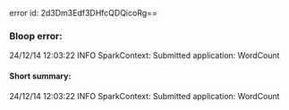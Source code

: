 error id: 2d3Dm3Edf3DHfcQDQicoRg==
### Bloop error:

24/12/14 12:03:22 INFO SparkContext: Submitted application: WordCount
#### Short summary: 

24/12/14 12:03:22 INFO SparkContext: Submitted application: WordCount